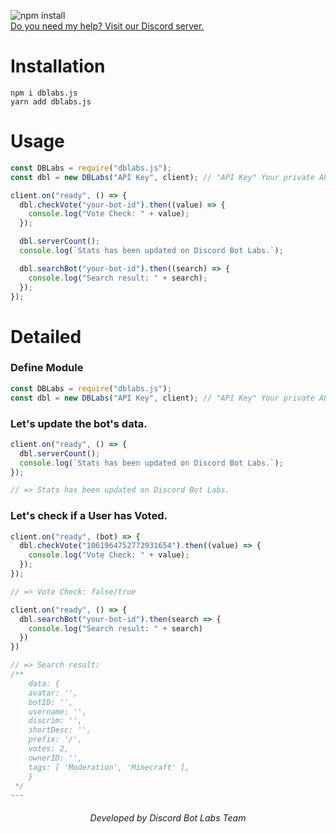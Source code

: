 ![npm install](https://nodei.co/npm/dblabs.js.png?mini=false)<br/>
[Do you need my help? Visit our Discord server.](https://dblabs.xyz/discord)

# Installation

```console
npm i dblabs.js
yarn add dblabs.js
```

# Usage

```js
const DBLabs = require("dblabs.js");
const dbl = new DBLabs("API Key", client); // "API Key" Your private API Key //"client" when you define your Discord Client

client.on("ready", () => {
  dbl.checkVote("your-bot-id").then((value) => {
    console.log("Vote Check: " + value);
  });

  dbl.serverCount();
  console.log(`Stats has been updated on Discord Bot Labs.`);

  dbl.searchBot("your-bot-id").then((search) => {
    console.log("Search result: " + search);
  });
});
```

# Detailed

### Define Module

```js
const DBLabs = require("dblabs.js");
const dbl = new DBLabs("API Key", client); // "API Key" Your private API Key //"client" when you define your Discord Client
```

### Let's update the bot's data.

```js
client.on("ready", () => {
  dbl.serverCount();
  console.log(`Stats has been updated on Discord Bot Labs.`);
});

// => Stats has been updated on Discord Bot Labs.
```

### Let's check if a User has Voted.

```js
client.on("ready", (bot) => {
  dbl.checkVote("1061964752772931654").then((value) => {
    console.log("Vote Check: " + value);
  });
});

// => Vote Check: false/true
```

```js
client.on("ready", () => {
  dbl.searchBot("your-bot-id").then(search => {
    console.log("Search result: " + search)
  })
})

// => Search result:
/**
    data: {
    avatar: '',
    botID: '',
    username: '',
    discrim: '',
    shortDesc: '',
    prefix: '/',
    votes: 2,
    ownerID: '',
    tags: [ 'Moderation', 'Minecraft' ],
    }
 */
---
```

<h6 align="center">Developed by Discord Bot Labs Team</h6>
